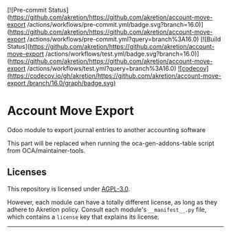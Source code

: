 
<!-- /!\ Non OCA Context : Set here the badge of your runbot / runboat instance. -->
[![Pre-commit Status](https://github.com/akretion/https://github.com/akretion/account-move-export /actions/workflows/pre-commit.yml/badge.svg?branch=16.0)](https://github.com/akretion/https://github.com/akretion/account-move-export /actions/workflows/pre-commit.yml?query=branch%3A16.0)
[![Build Status](https://github.com/akretion/https://github.com/akretion/account-move-export /actions/workflows/test.yml/badge.svg?branch=16.0)](https://github.com/akretion/https://github.com/akretion/account-move-export /actions/workflows/test.yml?query=branch%3A16.0)
[![codecov](https://codecov.io/gh/akretion/https://github.com/akretion/account-move-export /branch/16.0/graph/badge.svg)](https://codecov.io/gh/akretion/https://github.com/akretion/account-move-export )
<!-- /!\ Non OCA Context : Set here the badge of your translation instance. -->

<!-- /!\ do not modify above this line -->

# Account Move Export

Odoo module to export journal entries to another accounting software

<!-- /!\ do not modify below this line -->

<!-- prettier-ignore-start -->

[//]: # (addons)

This part will be replaced when running the oca-gen-addons-table script from OCA/maintainer-tools.

[//]: # (end addons)

<!-- prettier-ignore-end -->

## Licenses

This repository is licensed under [AGPL-3.0](LICENSE).

However, each module can have a totally different license, as long as they adhere to Akretion
policy. Consult each module's `__manifest__.py` file, which contains a `license` key
that explains its license.

----
<!-- /!\ Non OCA Context : Set here the full description of your organization. -->
